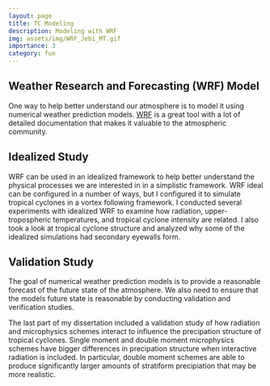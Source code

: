 ```yaml
---
layout: page
title: TC Modeling
description: Modeling with WRF
img: assets/img/WRF_Jebi_MT.gif 
importance: 3
category: fun
---
```



## Weather Research and Forecasting (WRF) Model

One way to help better understand our atmosphere is to model it using numerical weather prediction models. <a href="https://www.mmm.ucar.edu/models/wrf"> WRF</a> is a great tool with a lot of detailed documentation that makes it valuable to the atmospheric community. 


## Idealized Study

WRF can be used in an idealized framework to help better understand the physical processes we are interested in in a simplistic framework. WRF ideal can be configured in a number of ways, but I configured it to simulate tropical cyclones in a vortex following framework. I conducted several experiments with idealized WRF to examine how radiation, upper-tropospheric temperatures, and tropical cyclone intensity are related. I also took a look at tropical cyclone structure and analyzed why some of the idealized simulations had secondary eyewalls form.



## Validation Study

The goal of numerical weather prediction models is to provide a reasonable forecast of the future state of the atmosphere. We also need to ensure that the models future state is reasonable by conducting validation and verification studies. 

The last part of my dissertation included a validation study of how radiation and microphysics schemes interact to influence the precipation structure of tropical cyclones. Single moment and double moment microphysics schemes have bigger differences in precipation structure when interactive radiation is included. In particular, double moment schemes are able to produce significantly larger amounts of stratiform precipiation that may be more realistic.   


